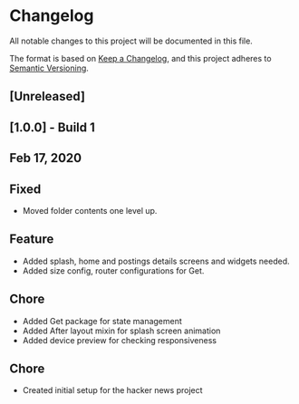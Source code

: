 # Changelog
All notable changes to this project will be documented in this file.

The format is based on [Keep a Changelog](https://keepachangelog.com/en/1.0.0/),
and this project adheres to [Semantic Versioning](https://semver.org/spec/v2.0.0.html).

## [Unreleased]

## [1.0.0] - Build 1

## Feb 17, 2020

## Fixed

- Moved folder contents one level up.

## Feature

- Added splash, home and postings details screens and widgets needed.
- Added size config, router configurations for Get.

## Chore

- Added Get package for state management
- Added After layout mixin for splash screen animation
- Added device preview for checking responsiveness

## Chore

- Created initial setup for the hacker news project
  